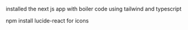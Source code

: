 installed the next js app with boiler code using tailwind and typescript

npm install lucide-react for icons